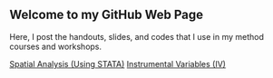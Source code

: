 ## Welcome to my GitHub Web Page

Here, I post the handouts, slides, and codes that I use in my method courses and workshops. 


[Spatial Analysis (Using STATA)](https://babakrezaee.github.io/POS604_SpatialAnalysis)
[Instrumental Variables (IV)](https://babakrezaee.github.io/POS604_IV)




